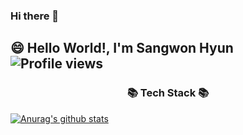 ### Hi there 👋
## 😄 Hello World!, I'm Sangwon Hyun ![Profile views](https://gpvc.arturio.dev/hyunsangwon)
<h3 align="center">📚 Tech Stack 📚</h3>

[![Anurag's github stats](https://github-readme-stats.vercel.app/api?username=hyunsangwon&show_icons=true&theme=vue)](https://github.com/anuraghazra/github-readme-stats)

